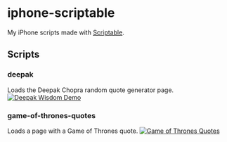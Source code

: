 # iphone-scriptable
My iPhone scripts made with [Scriptable](https://scriptable.app/).

## Scripts

### deepak
Loads the Deepak Chopra random quote generator page.
[![Deepak Wisdom Demo](https://j.gifs.com/jZjAkv.gif)](https://j.gifs.com/jZjAkv.gif)

### game-of-thrones-quotes
Loads a page with a Game of Thrones quote.
[![Game of Thrones Quotes](https://j.gifs.com/vlymz8.gif)](https://j.gifs.com/vlymz8.gif)